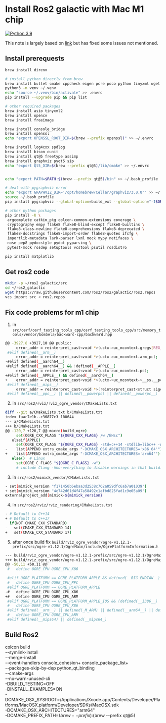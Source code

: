 # Install Ros2 galactic with Mac M1 chip
[![Python 3.9](https://img.shields.io/badge/python-3.9-blue.svg)](https://www.python.org/downloads/release/python-390/)

This note is largely based on [link](http://mamykin.com/posts/building-ros2-on-macos-big-sur-m1/) but has fixed some issues not mentioned.


## Install prerequests
```bash
brew install direnv

# install python directly from brew
brew install bullet cmake cppcheck eigen pcre poco python tinyxml wget
python3 -m venv ~/.venv
echo "source ~/.venv/bin/activate" >> .envrc
pip install --upgrade pip && pip list

# other required packages
brew install asio tinyxml2
brew install opencv
brew install freeimage

brew install console_bridge
brew install openssl
echo "export OPENSSL_ROOT_DIR=$(brew --prefix openssl)" >> ~/.envrc

brew install log4cxx spdlog
brew install bison cunit
brew install qt@5 freetype assimp
brew install graphviz pyqt5 sip
echo "export Qt5_DIR=$(brew --prefix qt@5)/lib/cmake" >> ~/.envrc


echo "export PATH=$PATH:$(brew --prefix qt@5)/bin" >> ~/.bash_profile

# deal with pygraphviz error
echo "export GRAPHVIZ_DIR='/opt/homebrew/Cellar/graphviz/3.0.0'" >> ~/.bash_profile
source ~/.bash_profile
pip install pygraphviz --global-option=build_ext --global-option="-I$GRAPHVIZ_DIR/include" --global-option="-L$GRAPHVIZ_DIR/lib"

# other python packages
pip install -U \
 argcomplete catkin_pkg colcon-common-extensions coverage \
 cryptography empy flake8 flake8-blind-except flake8-builtins \
 flake8-class-newline flake8-comprehensions flake8-deprecated \
 flake8-docstrings flake8-import-order flake8-quotes ifcfg \
 importlib-metadata lark-parser lxml mock mypy netifaces \
 nose pep8 pydocstyle pydot pyparsing \
 pytest-mock rosdep setuptools vcstool psutil rosdistro

pip install matplotlib

```
## Get ros2 code
```bash
mkdir -p ~/ros2_galactic/src
cd ~/ros2_galactic
wget https://raw.githubusercontent.com/ros2/ros2/galactic/ros2.repos
vcs import src < ros2.repos
```

## Fix code problems for m1 chip

1. in ```src/osrf/osrf_testing_tools_cpp/osrf_testing_tools_cpp/src/memory_tools/vendor/bombela/backward-cpp/backward.hpp```

```bash
@@ -3927,8 +3927,10 @@ public:
     error_addr = reinterpret_cast<void *>(uctx->uc_mcontext.gregs[REG_EIP]);
 #elif defined(__arm__)
     error_addr = reinterpret_cast<void *>(uctx->uc_mcontext.arm_pc);
-#elif defined(__aarch64__)
+#elif defined(__aarch64__) && !defined(__APPLE__)
     error_addr = reinterpret_cast<void *>(uctx->uc_mcontext.pc);
+#elif defined(__APPLE__) && defined(__aarch64__)
+    error_addr = reinterpret_cast<void *>(uctx->uc_mcontext->__ss.__pc);
 #elif defined(__mips__)
     error_addr = reinterpret_cast<void *>(reinterpret_cast<struct sigcontext*>(&uctx->uc_mcontext)->sc_pc);
 #elif defined(__ppc__) || defined(__powerpc) || defined(__powerpc__) ||        \
```

2. in ```src/ros2/rviz/rviz_ogre_vendor/CMakeLists.txt```
```bash
diff --git a/CMakeLists.txt b/CMakeLists.txt
index faac7e1b..c36877c3 100644
--- a/CMakeLists.txt
+++ b/CMakeLists.txt
@@ -120,7 +120,7 @@ macro(build_ogre)
     set(OGRE_CXX_FLAGS "${OGRE_CXX_FLAGS} /w /EHsc")
   elseif(APPLE)
     set(OGRE_CXX_FLAGS "${OGRE_CXX_FLAGS} -std=c++14 -stdlib=libc++ -w")
-    list(APPEND extra_cmake_args "-DCMAKE_OSX_ARCHITECTURES='x86_64'")
+    list(APPEND extra_cmake_args "-DCMAKE_OSX_ARCHITECTURES='arm64'")
   else()  # Linux
     set(OGRE_C_FLAGS "${OGRE_C_FLAGS} -w")
     # include Clang -Wno-everything to disable warnings in that build. GCC doesn't mind it
```

3. in ```src/ros2/mimick_vendor/CMakeLists.txt```
```bash
- set(mimick_version "f171450b5ebaa3d2538c762a059dfc6ab7a01039")
+ set(mimick_version "4c742d61d4f47a58492c1afbd825fad1c9e05a09")
externalproject_add(mimick-${mimick_version}
```

4. in ```src/ros2/rviz/rviz_rendering/CMakeLists.txt```
```bash
- # Default to C++14
+ # Default to C++17
  if(NOT CMAKE_CXX_STANDARD)
-   set(CMAKE_CXX_STANDARD 14)
+   set(CMAKE_CXX_STANDARD 17)
```

5. after once build fix ```build/rviz_ogre_vendor/ogre-v1.12.1-prefix/src/ogre-v1.12.1/OgreMain/include/OgrePlatformInformation.h```
```bash
--- build/rviz_ogre_vendor/ogre-v1.12.1-prefix/src/ogre-v1.12.1/OgreMain/include/OgrePlatformInformation.h.orig	2021-06-02 16:28:58.000000000 -0400
+++ build/rviz_ogre_vendor/ogre-v1.12.1-prefix/src/ogre-v1.12.1/OgreMain/include/OgrePlatformInformation.h	2021-06-02 16:30:50.000000000 -0400
@@ -50,11 +50,11 @@
 #   define OGRE_CPU OGRE_CPU_X86

 #elif OGRE_PLATFORM == OGRE_PLATFORM_APPLE && defined(__BIG_ENDIAN__)
 #   define OGRE_CPU OGRE_CPU_PPC
 #elif OGRE_PLATFORM == OGRE_PLATFORM_APPLE
-#   define OGRE_CPU OGRE_CPU_X86
+#   define OGRE_CPU OGRE_CPU_ARM
 #elif OGRE_PLATFORM == OGRE_PLATFORM_APPLE_IOS && (defined(__i386__) || defined(__x86_64__))
 #   define OGRE_CPU OGRE_CPU_X86
 #elif defined(__arm__) || defined(_M_ARM) || defined(__arm64__) || defined(__aarch64__)
 #   define OGRE_CPU OGRE_CPU_ARM
 #elif defined(__mips64) || defined(__mips64_)
```

## Build Ros2
colcon build \
  --symlink-install \
  --merge-install \
  --event-handlers console_cohesion+ console_package_list+ \
  --packages-skip-by-dep python_qt_binding \
  --cmake-args \
    --no-warn-unused-cli \
    -DBUILD_TESTING=OFF \
    -DINSTALL_EXAMPLES=ON \
    -DCMAKE_OSX_SYSROOT=/Applications/Xcode.app/Contents/Developer/Platforms/MacOSX.platform/Developer/SDKs/MacOSX.sdk \
    -DCMAKE_OSX_ARCHITECTURES="arm64" \
    -DCMAKE_PREFIX_PATH=$(brew --prefix):$(brew --prefix qt@5)
